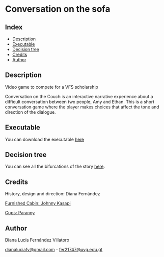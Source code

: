 # Conversation on the sofa
## Index
- [Description](https://github.com/FernandezDL/conversation-on-the-sofa/blob/main/README.md#description)
- [Executable](https://github.com/FernandezDL/conversation-on-the-sofa/blob/main/README.md#executable)
- [Decision tree](https://github.com/FernandezDL/conversation-on-the-sofa/blob/main/README.md#decision-tree)
- [Credits](https://github.com/FernandezDL/conversation-on-the-sofa/blob/main/README.md#credits)
- [Author](https://github.com/FernandezDL/conversation-on-the-sofa/blob/main/README.md#author)

## Description
Video game to compete for a VFS scholarship

Conversation on the Couch is an interactive narrative experience about a difficult conversation between two people, Amy and Ethan. This is a short conversation game where the player makes choices that affect the tone and direction of the dialogue.

## Executable
You can download the executable [here](https://drive.google.com/file/d/1culRJIxPi9sXaHnXa02lEFdRUnuhR1j-/view?usp=sharing)

## Decision tree
You can see all the bifurcations of the story [here](https://drive.google.com/file/d/1C-nl5ryJn07Z1iMUmLXXMrXVql0AzcKr/view?usp=drive_link).

## Credits
History, design and direction: Diana Fernández

[Furnished Cabin: Johnny Kasapi](https://assetstore.unity.com/packages/3d/environments/urban/furnished-cabin-71426)

[Cups: Paranny](https://assetstore.unity.com/packages/3d/props/interior/cup-201601)

## Author
Diana Lucía Fernández Villatoro

dianaluciafv@gmail.com - fer21747@uvg.edu.gt
